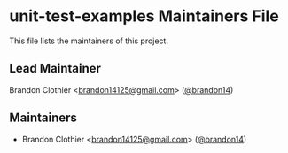 # unit-test-examples Maintainers File

This file lists the maintainers of this project.

## Lead Maintainer

Brandon Clothier <[brandon14125@gmail.com](mailto:brandon14125@gmail.com)> ([@brandon14](https://github.com/brandon14))

## Maintainers

- Brandon Clothier <[brandon14125@gmail.com](mailto:brandon14125@gmail.com)> ([@brandon14](https://github.com/brandon14))
